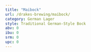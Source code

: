 ```yaml
---
title: "Maibock"
url: /drakes-brewing/maibock/
category: German Lager
style: Traditional German-Style Bock
abv: 0
ibu: 0
srm: 0
upc: 0
---
```


